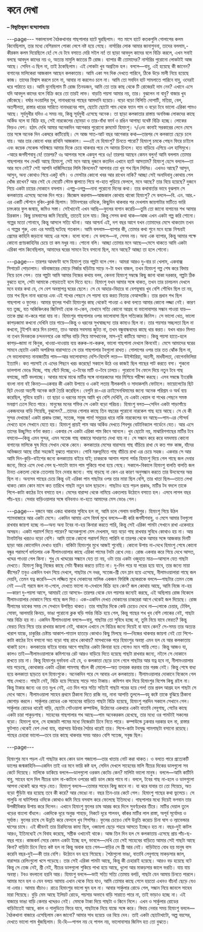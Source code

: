 # কনে দেখা

**– বিভূতিভূষণ বন্দ্যোপাধ্যায়**

---page---
সকালবেলা বৈঠকখানার গাছপালার হাটে ঘুরছিলাম।
গত মাসে হাটে কতকগুলি গোলাপের কলম কিনেছিলাম, তার মধ্যে বেশিরভাগ পোকা লেগে নষ্ট হয়ে গেছে। নার্সারির লোক আমার জানাশুননা, তাদের বললাম,-কীরকম কলম দিয়েছিলে হে! সে যে টবে বসাতে দেরি সইল না! তা ছাড়া আবদুল কাদের বলে বিক্রি করলে, এখন সবাই বলছে আবদুল কাদের নয় ও, অত্যন্ত মামুলি জাতের টি রোজ। ব্যাপার কী তোমাদের?
নার্সারির পুরোনো লোকটাই আজ আছে। সেদিন এ ছিল না, তাই ঠকেছিলাম। এই লোকটা খুব অপ্রতিভ হল। বললে—বাবু, এই হয়েছে কী জানেন? বাগানের মালিকেরা আজকাল আছেন কলকাতায়। আমি একা সব দিক দেখতে পারিনে, ঠিকে উড়ে মালী নিয়ে হয়েছে কাজ। তাদের বিশ্বাস করলে চলে না, আবার না করলেও চলে না। আমি তো সবদিন হাট সামলাতে পারিনে বাবু, ওদেরই ধরে পাঠাতে হয়। আমি বুনেছিলাম টি রোজ তিনডজন, আমি তো তার কাছ থেকে টি রোজেরই দাম নেব? এখানে এসে যদি আবদুল কাদের বলে বিক্রি করে তো তারই লাভ। বাড়তি পয়সা আমার নয়, তার। বুঝলেন না বাবু?
বাজার খুব জেঁকেছে। বর্ষার নওয়ালির মুখ, নানাধরনের গাছের আমদানি হয়েচে। বড়ো বড়ো বিলিতি দোপাটি, মতিয়া, বেল, অতসীলতা, রাস্তার ধারের সারিতে নানাধরনের পাম, ছোটো ছোটো পাম থেকে ফ্যান পাম ও বড়ো টবে ভালো এরিকা পামও আছে। সূর্যমুখীর যদিও এ সময় নয়, কিন্তু সূর্যমুখী এসেছে অনেক। তা ছাড়া কলকাতার রাস্তায় অনভিজ্ঞ লোকদের কাছে অর্কিড বলে যা বিক্রি হয়, সেই নারকেলের ছোবড়া ও তার-বাঁধা ফার্ন ও রঙিন আগাছা যথেষ্ট বিক্রি হচ্ছে। লোকের ভিড়ও বেশ।
হঠাৎ দেখি আমার অনেকদিন আগেকার পুরোনো রুমমেট হিমাংশু। ৭/৩নং কানাই সরকারের লেনে মেসে তার সঙ্গে অনেক দিন একঘরে কাটিয়েছি। সে আজ সাত-আট বছর আগেকার কথা—তারপর সে কলকাতা ছেড়ে চলে যায়। আর তার কোনো খবর রাখিনি আজকাল।
—এই যে হিমাংশু? চিনতে পারো?
হিমাংশু চমকে পেছন ফিরে চাইলে এবং কয়েক সেকেন্ড সবিস্ময়ে আমার দিকে চেয়ে থাকবার পরে সে আমার চিনলে। হাত বাড়িয়ে এগিয়ে এল হাসিমুখে।
-আরে জগদীশবাবু যে! তারপর? ওঃ আপনার সঙ্গে একযুগ পরে ওঃ! তারপর আছেন কেমন বলুন!
আমি বললাম তোমার গাছপালার শখ দেখচি আছে হিমাংশু, সেই মনে আছে দুজনে কতদিন এখানে হাটে আসতাম?
হিমাংশু হেসে বললে—তা আর মনে নেই? সেই আপনি দার্জিলিংয়ের লিলি কিনলেন? আপনার তো খুব শখ ছিল লিলির। এখনও আছে? আসুন, আসুন, অন্য কোথাও গিয়ে একটু বসি। ও মেসটার কোনো খবর আর রাখেন নাকি? আচ্ছা সেই অনাদিবাবু কোথায় গেল খোঁজ রাখেন? আর সেই যে মেয়েটি স্টোভ জ্বালাতে গিয়ে গা-হাত পুড়িয়ে ফেললে, মনে আছে? তার বিয়ে হয়েছে?
দুজনে গিয়ে একটা চায়ের দোকানে বসলাম। এগল্প-ওগল্প—নানা পুরোনো দিনের কথা। তার কথাবার্তার ভাবে বুঝলাম সে কলকাতায় এসেছে অনেক দিন পরে।
জিজ্ঞেস করলাম—আজকাল কোথায় থাকো হিমাংশু?
সে বললে—বি. এন. আর.-এর একটি স্টেশনে বুকিং-ক্লার্ক ছিলাম। টাটানগরের ওদিকে, কিছুদিন থাকবার পর দেখলাম জায়গাটার মাটিতে ভারি চমৎকার  ফুল জন্মায়, জমিও সস্তা। সেইখানেই এখন আছি—ফুলের বাগান করেচি—তুমি তো জানো বাগানের শখ আমার চিরকাল। কিছু চাষবাসের জমি নিয়েছি, তাতেই চলে যায়। কিন্তু সেসব কথা থাক—আজ এখন একটা গল্প করি শোনো। গল্পের মতো শোনাবে, কিন্তু আসলে সত্যি ঘটনা। আর আশ্চর্য এই, দশ বছর আগে যখন তোমাদের মেসে থাকতাম তখন এ গল্পের শুরু, এবং এর সমাপ্তি ঘটেছে গতকাল। আমি বললাম—ব্যাপার কী, তোমার কথা শুনে মনে হচ্চে নিশ্চয়ই প্রেমের কাহিনি জড়ানো আছে এর সঙ্গে। বলো বলো। সে বললে—না, সেসব নয়। অন্য এক ব্যাপার, কিন্তু আমার পক্ষে কোনো প্রণয়কাহিনির চেয়ে তা কম
মধুর নয়। শোনো বলি। আচ্ছা তোমার মনে আছে—মেসে থাকতে আমি একটা এরিকা পাম কিনেছিলাম, আমাদের ঘরের সামনে টবে বসানো ছিল, মনে আছে? আচ্ছা তা হলে শোনো।

---page---
তারপর আধঘণ্টা বসে হিমাংশু তার গল্পটা বলে গেল। আমরা আরও দু-বার চা খেলাম, একবাক্স সিগারেট পোড়ালাম। বউবাজারের মোড়ে গির্জার ঘড়িটায় সাড়ে ন-টা যখন বাজল, তখন হিমাংশু গল্প শেষ করে বিদায় নিয়ে চলে গেল।
তার গল্পটা আমি আমার নিজের কথায় বলব, কেননা হিমাংশু সম্বন্ধে কিছু জানা থাকা দরকার, গল্পটা ঠিক বুঝতে হলে, সেটা আমাকে গোড়াতেই বলে দিতে হবে।
হিমাংশু যখন আমার সঙ্গে থাকত, তখন তার চালচলন দেখলে মনে হবার কথা যে, সে বেশ অবস্থাপন্ন ঘরের ছেলে। সে যে আহার-বিহারে বা বেশভূষায় খুব বেশি শৌখিন ছিল তা নয়, তার শখ ছিল নানা ধরনের এবং এই শখের পেছনে সে পয়সা ব্যয় করত নিতান্ত বেআন্দাজি।
তার প্রধান শখ ছিল গাছপালা ও ফুলের। আমার ফুলের শখটা হিমাংশুর কাছ থেকেই পাওয়া এ কথা বলতে আমার কোনো লজ্জা নেই। কারণ যত তুচ্ছ, যত অকিঞ্চিৎকর জিনিসই হোক না-কেন, যেখানে সত্যি কোনো আগ্রহ বা ভালোবাসার সন্ধান পাওয়া যায়—তাকে শ্রদ্ধা না-করে পারা যায় না।
হিমাংশুর গাছপালার ওপর ভালোবাসা ছিল সত্যিকার জিনিস। সে ভালো খেত, ভালো কাপড়জামা কখনো দেখিনি তার গায়ে—কিন্তু ও ধরনের সুখস্বাচ্ছন্দ্য তার কাম্যও ছিল না। তার পয়সার সচ্ছলতা ছিল না কখনো, টুইশনি করে দিন চালাত, তাও আবার সবসময় জুটত না, তখন বন্ধুবান্ধবদের কাছে ধার করত। যখন ধারও মিলত না তখন দিনকতক চন্দননগরে এক মাসির বাড়ি গিয়ে মাসখানেক, মাস-দুই কাটিয়ে আসত। কিন্তু পয়সা হাতে-হলে কাপড়–জামা না কিনুক, খাওয়া-দাওয়ায় ব্যয় করুক-না-করুক, ভালো গাছপালা দেখলে কিনবেই।
মেসে আমাদের ঘরের সামনে ছোটো একটা অপরিসর বারান্দাতে সে তার গাছপালার টবগুলো রাখত। গোলাপের ওপর তার তত ঝোঁক ছিল না, সে ভালোবাসত নানাজাতীয় পাম—আর ভালোবাসত দেশি-বিদেশি লতা— উইস্টারিয়া, অতসী, মাধবীলতা, বোগেনভিলিয়া ইত্যাদি। কত পয়সাই যে এদের পিছনে খরচ করেছে!
সকালে উঠে ওর কাজই ছিল গাছের পাট করতে বসা। শুকনো ডালপালা ভেঙে দিচ্ছে, গাছ ঘেঁটে দিচ্ছে, এ-টবের মাটি ও-টবে ঢালচে। পুরোনো টব ফেলে দিয়ে নতুন টবে গাছ বসাচ্ছে, মাটি বদলাচ্ছে। আবার মাঝে মাঝে মাটির সঙ্গে নানারকমের সার মিশিয়ে পরীক্ষা করছে। এসব সম্বন্ধে ইংরেজি বাংলা নানা বই কিনত—একবার কী একটা উপায়ে ও একই লতায় নীলকলমি ও সাদাকলমি ফোটালে। ভায়োলেটের ছিট ছিট দেওয়া অতসী অনেক কষ্টে তৈরি করেছিল। বেগুনি রং-এর ক্রাইসেনথিমামের জন্যে অনেক পরিশ্রম ও অর্থ ব্যয় করেছিল, সুবিধে হয়নি।
তা ছাড়া ও ধরনের মানুষ আমি খুব বেশি দেখিনি, যে একটা খেয়াল বা শখের পেছনে সমস্ত মনপ্রাণ ঢেলে দিতে পারে। মানুষের মনের শক্তির সে একটা বড়ো পরিচয়। হিমাংশু বলত—সেদিন একটা পাড়াগাঁয়ে একজনদের বাড়ি গিয়েছি, বুঝলেন?…তাদের গোলার কাছে তিন বছরের পুরোনো নারকেল গাছ হয়ে আছে। সে যে কী সুন্দর দেখাচ্চে! একটা প্রকাণ্ড তাজা, সতেজ, সবুজ পাম! সমুদ্রের ধারে নাকি নারকেলের বন আছে—পাম-এর সৌন্দর্য দেখতে হলে সেখানে যেতে হয়।
হিমাংশু প্রায়ই পাম আর অর্কিড দেখতে শিবপুর বোটানিক্যাল গার্ডেনে যেত। আর এসে তাদের উচ্ছ্বসিত বর্ণনা করত।
একবার সে একটা এরিকা পাম কিনে আনলে। খুব ছোটো নয়, মাঝারিগগাছের মাটির টবে বসানো—কিন্তু এমন সুন্দর, এমন সতেজ গাছ বাজারে সাধারণত দেখা যায় না। সে সন্ধান করে করে দমদমায় কোনো বাগানের মালিকে ঘুষ দিয়ে সেখান থেকে কেনে। কলকাতার মেসের বারান্দায় গাছ বাঁচিয়ে রাখা যে কত শক্ত কাজ, যাঁদের অভিজ্ঞতা আছে তাঁরা সহজেই বুঝতে পারবেন। গোবি মরুভূমিতে গাছ বাঁচিয়ে রাখা এর চেয়ে সহজ। একবার সে আর আমি দিন-কুড়ি-বাইশের জন্যে কলকাতায় বাইরে যাই; চাকরকে আগাম পয়সা পর্যন্ত হিমাংশু দিয়ে গেল গাছে জল দেবার জন্যে, ফিরে এসে দেখা গেল ছ-সাতটা ফ্যান পাম শুকিয়ে পাখা হয়ে গেছে।
সকালে-বিকালে হিমাংশু বালতি বালতি জল টানত একতলা থেকে তেতলায়
টবে দেবার জন্যে। গাছ বাড়ছে না কেন এর কারণ অনুসন্ধান করতে তার উদবেগের অন্ত ছিল না। অন্যসব গাছের চেয়ে কিন্তু ওই এরিকা পাম গাছটার ওপর তার মায়া ছিল বেশি, তার খাতা ছিল—তাতে লেখা থাকত কোন কোন মাসে কত তারিখে গাছটা নতুন ডাল ছাড়লে। গাছটাও হয়ে পড়ল প্রকাণ্ড, মাটির টব বদলে তাকে পিপে-কাটা কাঠের টবে বসাতে হল। মেসের বারান্দা থেকে নামিয়ে একতলায় উঠোনে বসাতে হল। এসবে লাগল বছর পাঁচ-ছয়।
সেবার বাড়িওয়ালার সঙ্গে বনিবনাও না-হতে আমাদের মেস ভেঙে গেল।

---page---
দুজনে আর একত্র থাকবার সুবিধে হল না, আমি চলে গেলাম ভবানীপুর। হিমাংশু গিয়ে উঠল শ্যামবাজারে আর একটা মেসে। একদিন আমায় এসে বিমর্ষ মুখে বললে—কী করি জগদীশবাবু, ও মেসে আমার টবগুলো রাখবার জায়গা হচ্ছে না—অন্য অন্য টবের না-হয় কিনারা করতে পারি, কিন্তু সেই এরিকা পামটা সেখানে রাখা একেবারে অসম্ভব। একটা পরামর্শ দিতে পারেন? অনেকগুলো মেস দেখলাম, অত বড়ো গাছ রাখবার সুবিধে কোথাও হয় না। আর টানাটানির খরচাও বড়ো বেশি।
আমি তাকে কোনো পরামর্শ দিতে পারিনি বা তারপর থেকে আমার সঙ্গে আজকার দিনটি ছাড়া আর কোনোদিন দেখাও হয়নি।
বাকিটা হিমাংশুর মুখে আজই শুনেছি।
কোনো উপায় না-দেখে হিমাংশু শেষে কোনো বন্ধুর পরামর্শে ধর্মতলার এক নীলামওয়ালার কাছে এরিকা পামের টবটা রেখে দেয়। রোজ একবার করে গিয়ে দেখে আসত, খদ্দের পাওয়া গেল কিনা। শুধু যে খদ্দেরের সন্ধানে যেত তা নয়, ওটা তার একটা ওজুহাত মাত্র—আসলে যেত গাছটা দেখতে।
হিমাংশু কিন্তু নিজের কাছে সেটা স্বীকার করতে চাইত না। দু-দিন পরে যা পরের হয়ে যাবে, তার জন্যে মায়া কীসের?
তবুও একদিন যখন গিয়ে দেখলে, গাছটার সে নধর, সতেজ-শ্ৰী যেন ম্লান হয়ে এসেছে, নীলামওয়ালারা গাছে জল দেয়নি, তেমন যত্ন করেনি—সে লজ্জিত মুখে দোকানের মালিক একজন ফিরিঙ্গি ছোকরাকে বললে—গাছটার তেমন তেজ নেই —এই গরমে জল না-পেলে, দেখতে ভালো না-দেখালে বিক্রি হবে কেন? জল কোথায় আছে, আমি নিজে না-হয়—কারণ দু-পয়সা আসে, আমারই তো আসবে–
তারপর থেকে যেন পয়সার জন্যেই করছে, এই অছিলায় রোজ বিকেলে নীলামওয়ালার দোকানে গিয়ে গাছে জল দিত। এক-একদিন দেখত দোকানের চাকরেরা আগে থেকেই জল দিয়েছে।
রোজ নীলামের ডাকের সময় সে সেখানে উপস্থিত থাকত। তার গাছটার দিকে কেউ চেয়েও দেখে না—লোকে চেয়ার, টেবিল, সোফা, আলমারি কিনচে, ভাঙা পুরোনো ক্লক ঘড়ি পর্যন্ত বিক্রি হয়ে গেল, কিন্তু গাছের শখ খুব বেশি লোকের নেই, গাছটা আর বিক্রি হয় না। একদিন নীলামওয়ালা বললে—বাবু, গাছটার তো সুবিধে হচ্ছে না, তুমি নিয়ে যাবে ফেরত?
কিন্তু ফেরত নিয়ে গিয়ে তার রাখবার জায়গা নেই, থাকলে এখানে সে বিক্রির জন্যে দিয়েই বা যাবে কেন? সে-সময় তার অত্যন্ত খারাপ যাচ্চে, চাকুরির চেষ্টায় আকাশ-পাতাল হাতড়ে কোথাও কিছু মিলছে না—নিজের থাকবার জায়গা নেই তো পিপে-কাটা কাঠের টবে বসানো অত বড়ো গাছ রাখে কোথায়?
মাসখানেক পরে হিমাংশুর অবস্থা এমন হল যে আর কলকাতায় থাকাই চলে। কলকাতার বাইরে যাবার আগে গাছটার একটা কিনারা হয়ে গেলেও মনে শান্তি পেত। কিন্তু আজও যা, কালও তাই—নীলামওয়ালাকে কমিশনের রেট আরও বাড়িয়ে দিতে হয়েছে গাছটা রাখবার জন্যে, নইলে সে দোকানে রাখতে চায় না। কিন্তু হিমাংশুর দুর্ভাবনা এই যে, ও কলকাতা ছেড়ে চলে গেলে গাছটার আর যত্ন হবে না, নীলামওয়ালার দায় পড়েছে, কোথাকার একটা এরিকা পামগাছ বাঁচল কী মোলো—অত তদারক করবার তার গরজ নেই।
কিন্তু শেষে বাধ্য হয়ে কলকাতা ছাড়তে হল হিমাংশুকে।
অনেকদিন পরে সে আবার এল কলকাতায়। নীলামওয়ালার দোকানে বিকেলে গেল গাছ দেখতে। গাছটা নেই, বিক্রি হয়ে গিয়েছে সাড়ে সাত টাকায়। কমিশন বাদ দিয়ে হিমাংশুর বিশেষ কিছু রইল না। কিন্তু টাকার জন্যে ওর তত দুঃখ নেই, এত দিন পরে সত্যি সত্যিই গাছটা পরের হয়ে গেল!
তার প্রবল আগ্রহ হল গাছটা সে দেখে আসে। নীলামওয়ালা সাহেব প্রথমে ঠিকানা দিতে রাজি নয়, নানা আপত্তি তুললে—বহু কষ্টে তাকে বুঝিয়ে ঠিকানা জোগাড় করলে। সার্কুলার রোডের এক সাহেবের বাড়িতে গাছটা বিক্রি হয়েছে, হিমাংশু পরদিন সকালে সেখানে গেল। সার্কুলার রোডের ধারেই বাড়ি, ছোটো গেটওয়ালা কম্পাউন্ড, উঠোনের একধারে একটা বাতাবি লেবুগাছ, গেটের কাছে একটা চারা পাকুড়গাছ। সাহেবের গাছপালার শখ আছে—পাম অনেকরকম রেখেছে, তার মধ্যে ওর পামটাই সকলের বড়ো। হিমাংশু বলে, সে হাজারটা পামের মধ্যে নিজেরটা চিনে নিতে পারে। কম্পাউন্ডে ঢুকবার দরকার হল না, রাস্তার ফুটপাত থেকেই বেশ দেখা যায়, বারান্দায় উঠবার পৈঠার ধারেই তার। পিপে-কাটা টবসুদ্ধ পামগাছটা বসানো রয়েছে। গাছের চেহারা ভালো—তবে তার কাছে থাকবার সময় আরও বেশি সতেজ, সবুজ ছিল।


---page---

হিমাংশুর মনে পড়ল এই গাছটার কবে কোন ডাল গজালো—তার খাতায় নোট করা থাকত। ও বলতে পারে প্রত্যেকটি ডালের জন্মকাহিনি—একদিন তাই ওর মনে ভারি কষ্ট হল, সেদিন দেখলে সাহেবের মালি নীচের দিকের ডালগুলো সব কেটে দিয়েছে। মালিকে ডাকিয়ে বললে—ডালগুলো ওরকম কেটেচ কেন? মালিটা ভালো মানুষ। বললে—আমি কাটিনি বাবু, সাহেব বলে দিল নীচের ডাল না-কাটলে ওপরের কচি ডাল জোর পাবে না। বললে, টবের গাছ না-হলে ও ডালগুলো আপনা থেকেই ঝরে পড়ে যেত।
হিমাংশু বললে—তোমার সাহেব কিছু জানে না। যা ঝরে যাবার তা তো গিয়েচে, অত বড়ো গুঁড়িটা বার হয়েছে তবে কী করে? আর ভেঙো না।
বছর তিন-চার কেটে গেল। হিমাংশু গাছের কথা ভুলেচে। সে গালুডি না ঘাটশিলার ওদিকে কোথাও জমি নিয়ে বসবাস করে ফেলেছে ইতিমধ্যে।
গাছপালার মধ্যে দিয়েই ভগবান তার উপজীবিকার উপায় করে দিলেন। এখানে হিমাংশু ফুলের চাষ আরম্ভ করে দিলে সুবর্ণরেখার তীরে। মাটির দেয়াল তুলে খড়ের বাংলো বাঁধলে। একদিকে দূরে অনুচ্চ পাহাড়, নিকটে দূরে শালবন, কাঁকর মাটির লাল রাস্তা, অপূর্ব সূর্যোদয় ও সূর্যাস্ত।
ফুলের চাষে সে উন্নতি করে ফেললে খুব শিগগির। ফুলের চেয়েও বেশি উন্নতি করেচে চিনা ঘাস ও ল্যাভেন্ডার ঘাসের চাষে। এই জীবনই তার চিরদিনের কাম্য ছিল, ওজায়গা ছেড়ে শহরে আসতে ইচ্ছেও হত না। বছর-দুই কাটল আরও, ইতিমধ্যেই সে বিবাহ করেছে, সস্ত্রীক ওখানেই থাকে।
আজ তিন দিন হল সে কলকাতায় এসেছে প্রায় পাঁচ-ছ-বছর পরে।
কাজকর্ম সেরে কেমন একটা ইচ্ছে হল, ভাবলে—দেখি তো সেই সাহেবের বাড়িতে আমার সেই গাছটা আছে কিনা?
বাড়িটা চিনে নিতে কষ্ট হল না কিন্তু অবাক হয়ে গেল—বাড়ির সে শ্ৰী আর নেই। বাড়িটাতে বোধ হয় মানুষ বাস করেনি বছর-দুই—কী তার বেশি। উঠোনে বন হয়ে গিয়েছে। পৈঠাগুলো ভাঙা, বাতাবি লেবুগাছে মাকড়সার জাল, বারান্দার রেলিংগুলো খসে পড়েছে। তার সেই এরিকা পামটা আছে, কিন্তু কী চেহারাই হয়েছে। আরও বড় হয়েছে বটে কিন্তু সে তেজ নেই, শ্রী নেই, নীচের ডালগুলো
শুকিয়ে পাখা হয়ে আছে, ধুলো আর মাকড়সার জালে ভরতি। যায় যায় অবস্থা। টবও বদলানো হয়নি আর।
হিমাংশু বললে—ভাই সত্যি সত্যি তোমায় বলচি, গাছটা যেন আমায় চিনতে পারলে। আমার মনে হল ও যেন বলচে আমায় এখান থেকে নিয়ে যাও, আমি তোমার কাছে গেলে হয়তো এখনও বাঁচব! ছেড়ে যেও না এবার। আমায় বাঁচাও।
রাত্রে হিমাংশুর ভালো ঘুম হল না। আবার সার্কুলার রোডে গেল, সন্ধান নিয়ে জানলে সাহেব মারা গিয়েছে। বুড়ি মেম আছে ইলিয়ট রোডে, পয়সার অভাবে বাড়ি সারাতে পারে না, তাই ভাড়াও হচ্ছে না। এই বাজারে ভাঙা বাড়ি কেনার খদ্দেরও নেই।
মেমকে টাকা দিয়ে গাছটা ও কিনে নিলে। এখন ও সার্কুলার রোডের বাড়িটাতেই আছে, কাল ও গালুডিতে ফিরে যাবে, গাছটাকে নিয়ে যাচ্চে সঙ্গে করে।
বিদায় নেবার সময় হিমাংশু বললে—বৈঠকখানা বাজারে এসেছিলাম কেন জানো? আমার সাধ হয়েচে ওর বিয়ে দেব। তাই একটা ছোটোখাটো, অল্প বয়সের, দেখতে ভালো পাম খুঁজছিলাম। হি-হি—পাগল নয় হে পাগল নয়, ভালোবাসার জিনিস হত তো বুঝতে।
